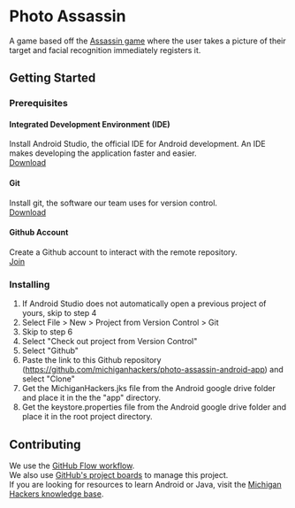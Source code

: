 # Photo Assassin
A game based off the [Assassin game](https://en.wikipedia.org/wiki/Assassin_(game)) where the user takes a picture of their target and facial recognition immediately registers it.

## Getting Started

### Prerequisites

#### Integrated Development Environment (IDE)
Install Android Studio, the official IDE for Android development. An IDE makes developing the application faster and easier.  
[Download](https://developer.android.com/studio/)

#### Git
Install git, the software our team uses for version control.  
[Download](https://git-scm.com/downloads)

#### Github Account
Create a Github account to interact with the remote repository.  
[Join](https://github.com/join)

### Installing
1. If Android Studio does not automatically open a previous project of yours, skip to step 4
2. Select File > New > Project from Version Control > Git
3. Skip to step 6
4. Select "Check out project from Version Control"
5. Select "Github"
6. Paste the link to this Github repository (https://github.com/michiganhackers/photo-assassin-android-app) and select "Clone"
7. Get the MichiganHackers.jks file from the Android google drive folder and place it in the the "app" directory.
8. Get the keystore.properties file from the Android google drive folder and place it in the root project directory.  

## Contributing
We use the [GitHub Flow workflow](https://guides.github.com/introduction/flow/).  
We also use [GitHub's project boards](https://github.com/michiganhackers/photo-assassin-android-app/projects/1) to manage this project.  
If you are looking for resources to learn Android or Java, visit the [Michigan Hackers knowledge base](https://github.com/michiganhackers/knowledgebase/blob/master/Technologies/Android.md).